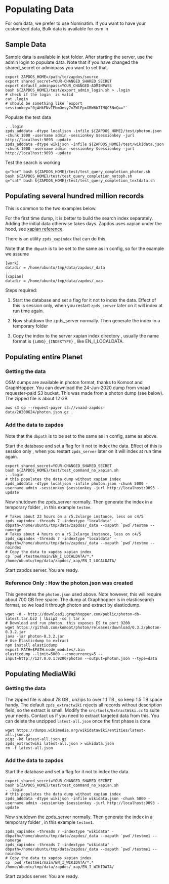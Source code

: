 # Populating Data

For osm data, we prefer to use Nominatim. If you want to have your customized data, 
Bulk data is available for osm in 

## Sample Data

Sample data is available in test folder. After starting the server, use the admin login to populate data.
Note that if you have changed the shared_secret or adminpass you want to set that.

```
export ZAPDOS_HOME=/path/to/zapdos/source
export shared_secret=YOUR-CHANGED_SHARED_SECRET
export default_adminpass=YOUR_CHANGED-ADMINPASS
bash ${ZAPDOS_HOME}/test/export_admin_login.sh > .login
# check if the login  is valid
cat .login
# should be something like `export sessionkey="0jAHkFNvIEbmOesy7vZWlFpxGBW6b7IMQC5NvQ=="`
```

Populate the test data

```
. .login
zpds_adddata -dtype localjson -infile ${ZAPDOS_HOME}/test/photon.json -chunk 1000 -username admin -sessionkey $sessionkey -jurl http://localhost:9093 -update
zpds_adddata -dtype wikijson -infile ${ZAPDOS_HOME}/test/wikidata.json -chunk 1000 -username admin -sessionkey $sessionkey -jurl http://localhost:9093 -update
```

Test the search is working

```
q="kor" bash ${ZAPDOS_HOME}/test/test_query_completion_photon.sh
bash ${ZAPDOS_HOME}/test/test_query_completion_notoph.sh
q="sat" bash ${ZAPDOS_HOME}/test/test_query_completion_textdata.sh
```

## Populating several hundred million records

This is common to the two examples below.

For the first time dump, it is better to build the search index separately.
Adding the initial data otherwise takes days. 
Zapdos uses xapian under the hood, see [xapian reference](https://xapian.org/docs/admin_notes.html#merging-databases).

There is an utility `zpds_xapindex` that can do this.

Note that the `dbpath` is to be set to the same as in config, so for the example we assume

```
[work]
datadir = /home/ubuntu/tmp/data/zapdos/_data
...
[xapian]
datadir = /home/ubuntu/tmp/data/zapdos/_xap
```

Steps required:

1. Start the database and set a flag for it not to index the data. Effect of this is session only,
when you restart `zpds_server` later on it will index at run time again.

2. Now shutdown the zpds_server normally. Then generate the index in a temporary folder

3. Copy the index to the server xapian index directory , usually the name format is `{LANG}_{INDEXTYPE}` , like EN_I_LOCALDATA.

## Populating entire Planet

### Getting the data

OSM dumps are available in photon format, thanks to Komoot and GraphHopper.
You can download the 24-Jun-2020 dump from vnaad requester-paid S3 bucket. This was made from a photon dump (see below).
The zipped file is about 12 GB 

```
aws s3 cp --request-payer s3://vnaad-zapdos-data/20200624/photon.json.gz . 
```

### Add the data to zapdos

Note that the `dbpath` is to be set to the same as in config, same as above.

Start the database and set a flag for it not to index the data.
Effect of this is session only , when you restart `zpds_server` later on it will index at run time again.

```
export shared_secret=YOUR-CHANGED_SHARED_SECRET
bash ${ZAPDOS_HOME}/test/test_command_no_xapian.sh
. .login
# this populates the data dump without xapian index
zpds_adddata -dtype localjson -infile photon.json -chunk 5000 -username admin -sessionkey $sessionkey -jurl http://localhost:9093 -update
```

Now shutdown the zpds_server normally. Then generate the index in a temporary folder , in this example `testme`.

```
# Takes about 23 hours on a r5.2xlarge instance, less on c4/5
zpds_xapindex -threads 7 -indextype "localdata" -dbpath=/home/ubuntu/tmp/data/zapdos/_data --xapath `pwd`/testme --nomerge
# Takes about 4 hours on a r5.2xlarge instance, less on c4/5
zpds_xapindex -threads 7 -indextype "localdata" -dbpath=/home/ubuntu/tmp/data/zapdos/_data --xapath `pwd`/testme --noindex
# Copy the data to xapdos xapian index
cp `pwd`/testme/main/EN_I_LOCALDATA/*.* /home/ubuntu/tmp/data/zapdos/_xap/EN_I_LOCALDATA/
```

Start zapdos server. You are ready.

### Reference Only : How the photon.json was created

This generates the `photon.json` used above. Note however, this will require about 700 GB free space.
The dump at Graphhopper is in elasticsearch format, so we load it through photon and extract by elasticdump.

```
wget -O - http://download1.graphhopper.com/public/photon-db-latest.tar.bz2 | lbzip2 -cd | tar x
# Download and run photon, this exposes ES to port 9200
wget https://github.com/komoot/photon/releases/download/0.3.2/photon-0.3.2.jar
java -jar photon-0.3.2.jar
# Use Elasticdump to extract
npm install elasticdump
export PATH=$PATH:node_modules/.bin
elasticdump --limit=5000 --concurrency=5 --input=http://127.0.0.1:9200/photon --output=photon.json --type=data
```

## Populating MediaWiki

### Getting the data

The zipped file is about 78 GB , unzips to over 1.1 TB , so keep 1.5 TB space handy.
The default `zpds_extractwiki` rejects all records without description field, so the extract is small.
Modify the `src/tools/ExtractWiki.cc` to suite your needs. Contact us if you need to extract targeted data from this.
You can delete the unzipped `latest-all.json` once the first phase is done

```
wget https://dumps.wikimedia.org/wikidatawiki/entities/latest-all.json.gz
pigz -kd latest-all.json.gz
zpds_extractwiki latest-all.json > wikidata.json
rm -f latest-all.json
```

### Add the data to zapdos

Start the database and set a flag for it not to index the data.

```
export shared_secret=YOUR-CHANGED_SHARED_SECRET
bash ${ZAPDOS_HOME}/test/test_command_no_xapian.sh
. .login
# this populates the data dump without xapian index
zpds_adddata -dtype wikijson -infile wikidata.json -chunk 5000 -username admin -sessionkey $sessionkey -jurl http://localhost:9093 -update
```

Now shutdown the zpds_server normally. Then generate the index in a temporary folder , in this example `testme1`.

```
zpds_xapindex -threads 7 -indextype "wikidata" -dbpath=/home/ubuntu/tmp/data/zapdos/_data --xapath `pwd`/testme1 --nomerge
zpds_xapindex -threads 7 -indextype "wikidata" -dbpath=/home/ubuntu/tmp/data/zapdos/_data --xapath `pwd`/testme1 --noindex
# Copy the data to xapdos xapian index
cp `pwd`/testme1/main/EN_I_WIKIDATA/*.* /home/ubuntu/tmp/data/zapdos/_xap/EN_I_WIKIDATA/
```

Start zapdos server. You are ready.
